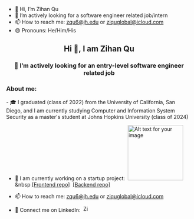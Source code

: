 - 👋 Hi, I’m Zihan Qu
- 👀 I’m actively looking for a software engineer related job/intern
- 📫 How to reach me: zqu6@jh.edu or ziquglobal@icloud.com
- 😄 Pronouns: He/Him/His

<h2 align="center">Hi 👋, I am Zihan Qu </h2>
<h3 align="center">👀 I’m actively looking for an entry-level software engineer related job </h3>

<h3 align="left">About me:</h3>
- 🎓  I graduated (class of 2022) from the University of California, San Diego, and I am currently studying Computer and Information System Security as a master's student at Johns Hopkins University (class of 2024)

- 🔭 I am currently working on a startup project:&nbsp; <a href="https://healinpocketusa.wixsite.com/heal-in-pocket"> <img src="https://github.com/YingjiaLiu99/YingjiaLiu99/assets/113162439/5e90751b-48b3-44c1-895c-86be4afaa840" alt="Alt text for your image" width="150" height="auto"/></a> &nbsp [[Frontend repo]](https://github.com/YingjiaLiu99/Heal-in-Pocket.git)&nbsp;&nbsp;[[Backend repo]](https://github.com/YingjiaLiu99/Heal-in-Pocket_backend.git)

- 📫 How to reach me: zqu6@jh.edu or ziquglobal@icloud.com
- 🔗 Connect me on LinkedIn:&nbsp;&nbsp;<a href="https://www.linkedin.com/in/zihan-qu-945635189/" target="blank"><img src="https://raw.githubusercontent.com/rahuldkjain/github-profile-readme-generator/master/src/images/icons/Social/linked-in-alt.svg" alt="Zihan Qu" height="17" width="17" style="margin-top:-5px;"/></a>
 

<!---
ZihanAtJohnsHopkinsISI/ZihanAtJohnsHopkinsISI is a ✨ special ✨ repository because its `README.md` (this file) appears on your GitHub profile.
You can click the Preview link to take a look at your changes.
--->
